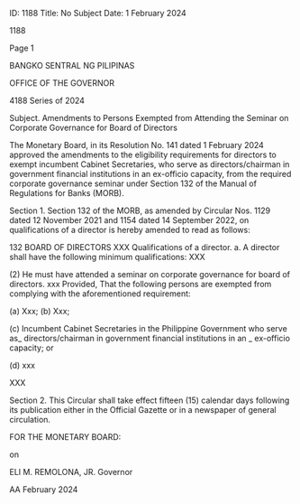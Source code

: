 ID: 1188
Title: No Subject
Date: 1 February 2024

1188

Page 1

BANGKO SENTRAL NG PILIPINAS

OFFICE OF THE GOVERNOR

4188 Series of 2024

Subject. Amendments to Persons Exempted from Attending the Seminar on Corporate Governance for Board of Directors

The Monetary Board, in its Resolution No. 141 dated 1 February 2024 approved the amendments to the eligibility requirements for directors to exempt incumbent Cabinet Secretaries, who serve as directors/chairman in government financial institutions in an ex-officio capacity, from the required corporate governance seminar under Section 132 of the Manual of Regulations for Banks (MORB).

Section 1. Section 132 of the MORB, as amended by Circular Nos. 1129 dated 12 November 2021 and 1154 dated 14 September 2022, on qualifications of a director is hereby amended to read as follows:

132 BOARD OF DIRECTORS XXX Qualifications of a director. a. A director shall have the following minimum qualifications: XXX

(2) He must have attended a seminar on corporate governance for board of directors. xxx Provided, That the following persons are exempted from complying with the aforementioned requirement:

(a) Xxx; (b) Xxx;

(c) Incumbent Cabinet Secretaries in the Philippine Government who serve as_ directors/chairman in government financial institutions in an _ ex-officio capacity; or

(d) xxx

XXX

Section 2. This Circular shall take effect fifteen (15) calendar days following its publication either in the Official Gazette or in a newspaper of general circulation.

FOR THE MONETARY BOARD:

on

ELI M. REMOLONA, JR. Governor

AA February 2024